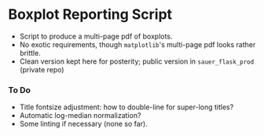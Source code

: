 # Boxplot Reporting Script

* Script to produce a multi-page pdf of boxplots.
* No exotic requirements, though `matplotlib`'s multi-page pdf looks rather brittle.
* Clean version kept here for posterity; public version in `sauer_flask_prod` (private repo)

### To Do

* Title fontsize adjustment: how to double-line for super-long titles?
* Automatic log-median normalization?
* Some linting if necessary (none so far).
